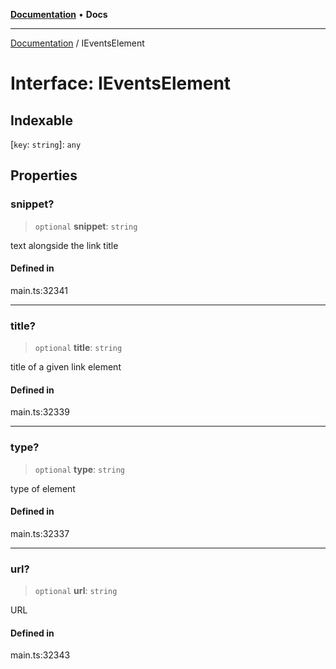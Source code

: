 [**Documentation**](../README.md) • **Docs**

***

[Documentation](../globals.md) / IEventsElement

# Interface: IEventsElement

## Indexable

 \[`key`: `string`\]: `any`

## Properties

### snippet?

> `optional` **snippet**: `string`

text alongside the link title

#### Defined in

main.ts:32341

***

### title?

> `optional` **title**: `string`

title of a given link element

#### Defined in

main.ts:32339

***

### type?

> `optional` **type**: `string`

type of element

#### Defined in

main.ts:32337

***

### url?

> `optional` **url**: `string`

URL

#### Defined in

main.ts:32343
